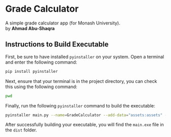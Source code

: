 # Grade Calculator

A simple grade calculator app (for Monash University).\
by **Ahmad Abu-Shaqra**

## Instructions to Build Executable

First, be sure to have installed `pyinstaller` on your system. Open a terminal and enter the following command:

```bash
pip install pyinstaller
```

Next, ensure that your terminal is in the project directory, you can check this using the following command:

```bash
pwd
```

Finally, run the following `pyinstaller` command to build the executable:

```bash
pyinstaller main.py --name=GradeCalculator --add-data="assets:assets" --icon=assets/app.ico --onefile -w
```

After successfully building your executable, you will find the `main.exe` file in the `dist` folder.
